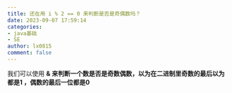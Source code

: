 ```yaml
---
title: 还在用 i % 2 == 0 来判断是否是奇偶数吗？
date: 2023-09-07 17:59:14
categories:
- java基础
- SE
author: lx0815
comment: false
---
```


我们可以使用 **&  来判断一个数是否是奇数偶数，以为在二进制里奇数的最后以为都是1 ，偶数的最后一位都是0**
